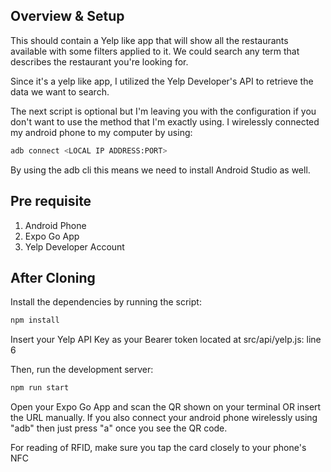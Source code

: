 ## Overview & Setup
This should contain a Yelp like app that will show all the restaurants available with some filters applied to it. We could search any term that describes the restaurant you're looking for.

Since it's a yelp like app, I utilized the Yelp Developer's API to retrieve the data we want to search.

The next script is optional but I'm leaving you with the configuration if you don't want to use the method that I'm exactly using.
I wirelessly connected my android phone to my computer by using:
```bash
adb connect <LOCAL IP ADDRESS:PORT>
```
By using the adb cli this means we need to install Android Studio as well.

## Pre requisite
1. Android Phone
2. Expo Go App
3. Yelp Developer Account

## After Cloning

Install the dependencies by running the script:
```bash
npm install
```

Insert your Yelp API Key as your Bearer token located at src/api/yelp.js: line 6

Then, run the development server:

```bash
npm run start
```

Open your Expo Go App and scan the QR shown on your terminal OR insert the URL manually.
If you also connect your android phone wirelessly using "adb" then just press "a" once you see the QR code.

For reading of RFID, make sure you tap the card closely to your phone's NFC
